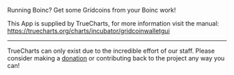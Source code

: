 Running Boinc? Get some Gridcoins from your Boinc work!


This App is supplied by TrueCharts, for more information visit the manual: https://truecharts.org/charts/incubator/gridcoinwalletgui

---

TrueCharts can only exist due to the incredible effort of our staff.
Please consider making a [donation](https://truecharts.org/docs/about/sponsor) or contributing back to the project any way you can!
